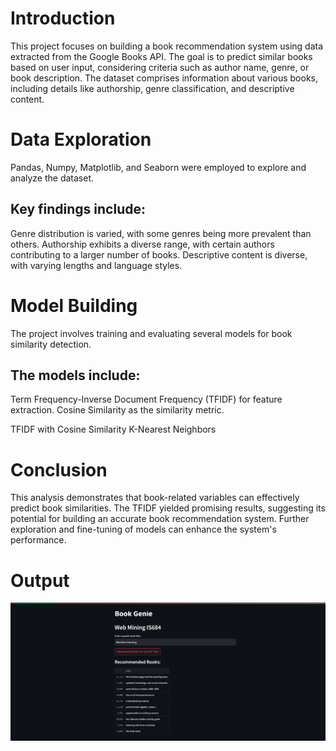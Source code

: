 # Introduction
This project focuses on building a book recommendation system using data extracted from the Google Books API. The goal is to predict similar books based on user input, considering criteria such as author name, genre, or book description. The dataset comprises information about various books, including details like authorship, genre classification, and descriptive content.

# Data Exploration
Pandas, Numpy, Matplotlib, and Seaborn were employed to explore and analyze the dataset. 

## Key findings include:
Genre distribution is varied, with some genres being more prevalent than others.
Authorship exhibits a diverse range, with certain authors contributing to a larger number of books.
Descriptive content is diverse, with varying lengths and language styles.

# Model Building
The project involves training and evaluating several models for book similarity detection. 

## The models include:

Term Frequency-Inverse Document Frequency (TFIDF) for feature extraction.
Cosine Similarity as the similarity metric.

TFIDF with Cosine Similarity
K-Nearest Neighbors 

# Conclusion
This analysis demonstrates that book-related variables can effectively predict book similarities. The TFIDF yielded promising results, suggesting its potential for building an accurate book recommendation system. Further exploration and fine-tuning of models can enhance the system's performance.

# Output
![image](https://github.com/ShreeyaDesai/Google_Books_Recommendation_Systems--BookGenie_using_Python/blob/main/output.png)
